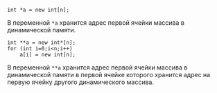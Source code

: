 `int *a = new int[n];`

В переменной `*a` хранится адрес первой ячейки массива в динамической памяти.

```
int **a = new int*[n];
for (int i=0;i<n;i++)
    a[i] = new int[n];
```

В переменной `**a` хранится адрес первой ячейки массива в динамической памяти в первой ячейке которого хранится адрес на первую ячейку другого динамического массива.